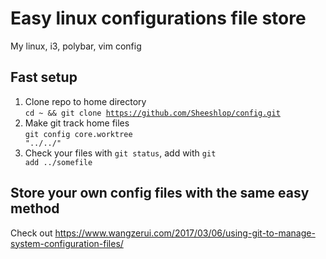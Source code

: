 # Easy linux configurations file store
  My linux, i3, polybar, vim config
## Fast setup
1. Clone repo to home directory<br>
    <code>cd ~ && git clone https://github.com/Sheeshlop/config.git</code>
2. Make git track home files<br>
<code>git config core.worktree "../../"</code>
3. Check your files with <code>git status</code>, add with <code>git add ../somefile</code>

## Store your own config files with the same easy method
  Check out https://www.wangzerui.com/2017/03/06/using-git-to-manage-system-configuration-files/
